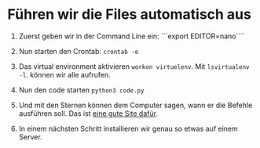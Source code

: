 # Führen wir die Files automatisch aus

1. Zuerst geben wir in der Command Line ein: ```export EDITOR=nano````

2. Nun starten den Crontab: ```crontab -e```

4. Das virtual environment aktivieren ```workon virtuelenv```. Mit ```lsvirtualenv -l```.
können wir alle aufrufen.

5. Nun den code starten ```python3 code.py```

6. Und mit den Sternen können dem Computer sagen, wann er die Befehle ausführen soll.
Das ist [eine gute Site dafür](https://crontab.guru/every-20-minutes).

7. In einem nächsten Schritt installieren wir genau so etwas auf einem Server.
